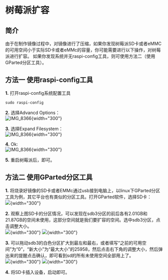 # 树莓派扩容
## 简介
由于在制作镜像过程中，对镜像进行了压缩，如果你发现树莓派SD卡或者eMMC的可用空间小于实际SD卡或者eMMc的容量，你可能需要进行以下操作，对树莓派进行扩容。
如果你发现系统并无raspi-config工具，则可使用方法二（使用GParted分区工具）。

## 方法一 使用raspi-config工具
**1.** 打开raspi-config系统配置工具
```
sudo raspi-config
```
**2.** 选择Advancd Options：  
![IMG_8366](assets/images/expand_filesystem/advance_option.png){width="300"}

**3.** 选择Expand Filesystem：  
![IMG_8366](assets/images/expand_filesystem/expand.png){width="300"}

**4.** Ok:  
![IMG_8366](assets/images/expand_filesystem/expand_ok.png){width="300"}

**5.** 重启树莓派后，即可。

## 方法二 使用GParted分区工具
**1.** 将烧录好镜像的SD卡或者EMMc通过usb接到电脑上，以linux下GParted分区工具为例，其它平台也有类似的分区工具。打开GParted软件，选择SD卡：  
![](assets/images/expand_filesystem/gparted01.png){width="300"}

**2.** 观察上图SD卡的分区情况，可以发现在sdb3分区的前后各有2.01GB和21.87GB的空间未使用，这部分空间就是我们要扩容的空间。选中sdb3分区，点击调整大小。  
![](assets/images/expand_filesystem/gparted02.png){width="300"}
![](assets/images/expand_filesystem/gparted03.png){width="300"}

**3.** 可以拖动sdb3的白色分区扩大到最左和最右，或者填写“之前的可用空间”为“0”，“新大小”为“最大大小”的25958，然后点击右下角的调整大小，然后弹出来的提醒点击确认，即可看到sd的所有未使用空间全部用上了。  
![](assets/images/expand_filesystem/gparted04.png){width="300"}
![](assets/images/expand_filesystem/gparted05.png){width="300"}

**4.** 将SD卡插入设备，启动即可。

